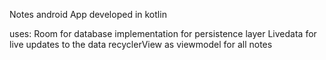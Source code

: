 Notes android App developed in kotlin

uses:
Room for database implementation for persistence layer
Livedata for live updates to the data
recyclerView as viewmodel for all notes
